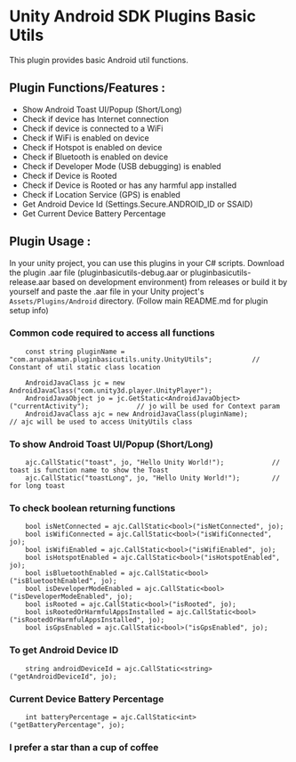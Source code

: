 # Unity Android SDK Plugins Basic Utils

This plugin provides basic Android util functions.

## Plugin Functions/Features :

- Show Android Toast UI/Popup (Short/Long)
- Check if device has Internet connection
- Check if device is connected to a WiFi
- Check if WiFi is enabled on device
- Check if Hotspot is enabled on device
- Check if Bluetooth is enabled on device
- Check if Developer Mode (USB debugging) is enabled
- Check if Device is Rooted
- Check if Device is Rooted or has any harmful app installed
- Check if Location Service (GPS) is enabled  
- Get Android Device Id (Settings.Secure.ANDROID_ID or SSAID)
- Get Current Device Battery Percentage

## Plugin Usage :

In your unity project, you can use this plugins in your C# scripts.
Download the plugin .aar file (pluginbasicutils-debug.aar or pluginbasicutils-release.aar based on development environment) from releases or
build it by yourself and paste the .aar file in your Unity project's `Assets/Plugins/Android` directory. (Follow main README.md for plugin setup info)

### Common code required to access all functions

```
    const string pluginName = "com.arupakaman.pluginbasicutils.unity.UnityUtils";          // Constant of util static class location

    AndroidJavaClass jc = new AndroidJavaClass("com.unity3d.player.UnityPlayer");
    AndroidJavaObject jo = jc.GetStatic<AndroidJavaObject>("currentActivity");            // jo will be used for Context param
    AndroidJavaClass ajc = new AndroidJavaClass(pluginName);                              // ajc will be used to access UnityUtils class
```

### To show Android Toast UI/Popup (Short/Long)

```
    ajc.CallStatic("toast", jo, "Hello Unity World!");            // toast is function name to show the Toast
    ajc.CallStatic("toastLong", jo, "Hello Unity World!");        // for long toast
```

### To check boolean returning functions

```
    bool isNetConnected = ajc.CallStatic<bool>("isNetConnected", jo);
    bool isWifiConnected = ajc.CallStatic<bool>("isWifiConnected", jo);
    bool isWifiEnabled = ajc.CallStatic<bool>("isWifiEnabled", jo);
    bool isHotspotEnabled = ajc.CallStatic<bool>("isHotspotEnabled", jo);
    bool isBluetoothEnabled = ajc.CallStatic<bool>("isBluetoothEnabled", jo);
    bool isDeveloperModeEnabled = ajc.CallStatic<bool>("isDeveloperModeEnabled", jo);
    bool isRooted = ajc.CallStatic<bool>("isRooted", jo);
    bool isRootedOrHarmfulAppsInstalled = ajc.CallStatic<bool>("isRootedOrHarmfulAppsInstalled", jo);
    bool isGpsEnabled = ajc.CallStatic<bool>("isGpsEnabled", jo);
```

### To get Android Device ID

```
    string androidDeviceId = ajc.CallStatic<string>("getAndroidDeviceId", jo);
```

### Current Device Battery Percentage

```
    int batteryPercentage = ajc.CallStatic<int>("getBatteryPercentage", jo);
```

### I prefer a star than a cup of coffee